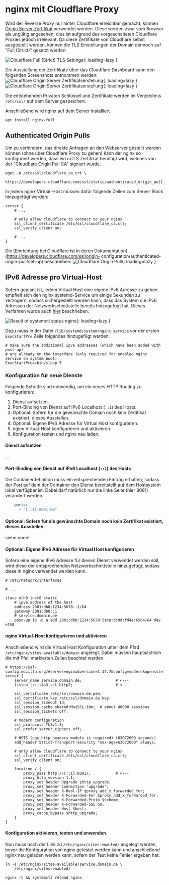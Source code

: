# nginx mit Cloudflare Proxy

Wird der Reverse Proxy nur hinter Cloudflare erreichbar gemacht, können [Origin Server Zertifikat](
https://developers.cloudflare.com/ssl/origin-configuration/origin-ca/) verwendet werden. Diese
werden zwar vom Browser als ungültig angesehen, dies ist aufgrund des vorgeschalteten Cloudflare Proxies
jedoch irrelevant. Da diese Zertifikate von Cloudflare selbst ausgestellt werden, können die TLS Einstellungen 
der Domain dennoch auf "Full (Strict)" gesetzt werden:

![Cloudflare Full (Strict) TLS Settings](../img/installation/cloudflare_strict-tls.png){: loading=lazy }

Die Ausstellung der Zertifikate über das Cloudflare Dashboard kann den folgenden Screenshots entnommen werden:
![Cloudflare Origin Server Zertifikatserstellung](../img/installation/cloudflare_origin-cert.png){: loading=lazy }
![Cloudflare Origin Server Zertifikatserstellung](../img/installation/cloudflare_origin-cert2.png){: loading=lazy }


Die entstehenden Privaten Schlüssel und Zertifikate werden im Verzeichnis `/etc/ssl/` auf dem Server gespeichert. 

Anschließend wird nginx auf dem Server installiert
```shell
apt install nginx-full
```

## Authenticated Origin Pulls
Um zu verhindern, das direkte Anfragen an den Webserver gestellt werden können (ohne
über Cloudflare Proxy zu gehen) kann der nginx so konfiguriert werden, dass ein mTLS
Zertifikat benötigt wird, welches von der "Cloudflare Origin Pull CA" signiert wurde.
```shell
wget -O /etc/ssl/cloudflare_ca.crt \
    https://developers.cloudflare.com/ssl/static/authenticated_origin_pull_ca.pem
```

In jedem nginx Virtual-Host müssen dafür folgende Zeilen zum Server Block hinzugefügt werden:
```nginx
server {
    # ...
    
    # only allow cloudflare to connect to your nginx
    ssl_client_certificate /etc/ssl/cloudflare_ca.crt;
    ssl_verify_client on;

    # ...
}
```

Die [Einrichtung bei Cloudflare ist in deren Dokumentation](https://developers.cloudflare.com/ssl/origin-
configuration/authenticated-origin-pull/set-up) beschreiben:
![Cloudflare Origin Pull](../img/installation/cloudflare_origin-pull.png){: loading=lazy }

## IPv6 Adresse pro Virtual-Host
Sofern geplant ist, jedem Virtual Host eine eigene IPv6 Adresse zu geben empfielt sich
den nginx systemd-Service um einige Sekunden zu verzögern, sodass sichergestellt werden 
kann, dass das System die IPv6 Adressen der Netzwerkschnittstelle bereits hinzugefügt hat.
Dieses Verfahren wurde auch [hier](https://docs.ispsystem.com/ispmanager-business/troubleshooting-guide/if-nginx-does-not-start-after-rebooting-the-server) beschrieben.

![Result of `systemctl status nginx`](../img/nginx/nginx-failed-ipv6-not-assignable.png){: loading=lazy }

Dazu muss in der Datei `/lib/systemd/system/nginx.service` vor der ersten `ExecStartPre` Zeile folgendes hinzugefügt werden:
```shell
# make sure the additional ipv6 addresses (which have been added with post-up) 
# are already on the interface (only required for enabled nginx service on system boot)
ExecStartPre=/bin/sleep 5
```

### Konfiguration für neue Dienste

Folgende Schritte sind notwendig, um ein neues HTTP Routing zu konfigurieren:
1. Dienst aufsetzen.
2. Port-Binding von Dienst auf IPv6 Localhost (`::1`) des Hosts.
3. Optional: Sofern für die gewünschte Domain noch kein Zertifikat existiert, dieses Ausstellen.
4. Optional: Eigene IPv6 Adresse für Virtual Host konfigurieren.
5. nginx Virtual-Host konfigurieren und aktivieren.
6. Konfiguration testen und nginx neu laden.

#### Dienst aufsetzen
...

#### Port-Binding von Dienst auf IPv6 Localhost (`::1`) des Hosts
Die Containerdefinition muss ein entsprechenden Eintrag erhalten, sodass der Port 
auf dem der Container den Dienst bereitstellt auf dem Hostsystem lokal verfügbar ist.
Dabei darf natürlich nur die linke Seite (hier 8081) verändert werden.
```yaml
    ports:
      - "[::1]:8081:80"
```

#### Optional: Sofern für die gewünschte Domain noch kein Zertifikat existiert, dieses Ausstellen.
siehe oben!

#### Optional: Eigene IPv6 Adresse für Virtual Host konfigurieren
Sofern eine eigene IPv6 Adresse für diesen Dienst verwendet werden soll,
wird diese der entsprechenden Netzwerkschnittstelle hinzugefügt, sodass 
diese in nginx verwendet werden kann. 

```shell
# /etc/network/interfaces

# ...

iface eth0 inet6 static
    # ipv6 address of the host
    address 2001:db8:1234:5678::1/64
    gateway 2001:db8::1
    # service.domain.de
    post-up ip -6 a add 2001:db8:1234:5678:5eca:dc9d:fd4e:6564/64 dev eth0
```

#### nginx Virtual-Host konfigurieren und aktivieren
Anschließend wird die Virtual Host Konfiguration unter dem Pfad
`/etc/nginx/sites-available/domain` angelegt. Dabei müssen hauptsächlich die 
mit Pfeil markierten Zeilen beachtet werden.
```nginx
# https://ssl-config.mozilla.org/#server=nginx&version=1.17.7&config=modern&openssl=1.1.1d&guideline=5.6
server {
    server_name service.domain.de;               # <---
    listen [::]:443 ssl http2;                   # <---

    ssl_certificate /etc/ssl/domain.de.pem;
    ssl_certificate_key /etc/ssl/domain.de.key;
    ssl_session_timeout 1d;
    ssl_session_cache shared:MozSSL:10m;  # about 40000 sessions
    ssl_session_tickets off;

    # modern configuration
    ssl_protocols TLSv1.3;
    ssl_prefer_server_ciphers off;

    # HSTS (ngx_http_headers_module is required) (63072000 seconds)
    add_header Strict-Transport-Security "max-age=63072000" always;

    # only allow cloudflare to connect to your nginx
    ssl_client_certificate /etc/ssl/cloudflare_ca.crt;
    ssl_verify_client on;

    location / {
        proxy_pass http://[::1]:8081/;           # <---
        proxy_http_version 1.1;
        proxy_set_header Upgrade $http_upgrade;
        proxy_set_header Connection 'upgrade';
        proxy_set_header X-Real-IP $proxy_add_x_forwarded_for;
        proxy_set_header X-Forwarded-For $proxy_add_x_forwarded_for;
        proxy_set_header X-Forwarded-Proto $scheme;
        proxy_set_header X-Forwarded-SSL on;
        proxy_set_header Host $host;
        proxy_cache_bypass $http_upgrade;
    }
}
```

#### Konfiguration aktivieren, testen und anwenden.
Nun muss noch der Link zu `/etc/nginx/sites-enabled/` angelegt werden, 
bevor die Konfiguration von nginx getestet werden kann und anschließend
nginx neu geladen werden kann, sofern der Test keine Fehler ergeben hat:
```shell
ln -s /etc/nginx/sites-available/service.domain.de \
    /etc/nginx/sites-enabled/

nginx -t && systemctl reload nginx
```
